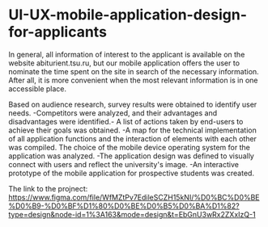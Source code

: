 # UI-UX-mobile-application-design-for-applicants
In general, all information of interest to the applicant is available on the website abiturient.tsu.ru, but our mobile application offers the user to nominate the time spent on the site in search of the necessary information. After all, it is more convenient when the most relevant information is in one accessible place.


Based on audience research, survey results were obtained to identify user needs. 
-Competitors were analyzed, and their advantages and disadvantages were identified.-
A list of actions taken by end-users to achieve their goals was obtained. 
-A map for the technical implementation of all application functions and the interaction of elements with each other was compiled. The choice of the mobile device operating system for the application was analyzed. 
-The application design was defined to visually connect with users and reflect the university's image. -An interactive prototype of the mobile application for prospective students was created.

The link to the projnect: https://www.figma.com/file/WfMZtPv7EdileSCZH15kNI/%D0%BC%D0%BE%D0%B9-%D0%BF%D1%80%D0%BE%D0%B5%D0%BA%D1%82?type=design&node-id=1%3A163&mode=design&t=EbGnU3wRx2ZXxIzQ-1
